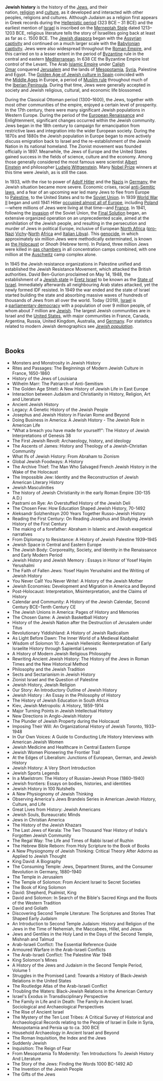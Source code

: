 <p><strong>Jewish history</strong>&nbsp;is the history of the&nbsp;<a title="Jews" href="https://en.wikipedia.org/wiki/Jews">Jews</a>, and their nation,&nbsp;<a title="Judaism" href="https://en.wikipedia.org/wiki/Judaism">religion</a>&nbsp;and&nbsp;<a title="Jewish culture" href="https://en.wikipedia.org/wiki/Jewish_culture">culture</a>, as it developed and interacted with other peoples, religions and cultures. Although Judaism as a religion first appears in Greek records during the&nbsp;<a title="Hellenistic period" href="https://en.wikipedia.org/wiki/Hellenistic_period">Hellenistic period</a>&nbsp;(323 BCE &ndash; 31 BCE) and the earliest mention of&nbsp;<a title="Israelites" href="https://en.wikipedia.org/wiki/Israelites">Israel</a>&nbsp;is inscribed on the&nbsp;<a title="Merneptah Stele" href="https://en.wikipedia.org/wiki/Merneptah_Stele">Merneptah Stele</a>&nbsp;dated 1213&ndash;1203 BCE, religious literature tells the story of Israelites going back at least as far as c. 1500 BCE. The&nbsp;<a title="Jewish diaspora" href="https://en.wikipedia.org/wiki/Jewish_diaspora">Jewish diaspora</a>&nbsp;began with the&nbsp;<a title="Assyrian captivity" href="https://en.wikipedia.org/wiki/Assyrian_captivity">Assyrian captivity</a>&nbsp;and continued on a much larger scale with the&nbsp;<a title="Babylonian captivity" href="https://en.wikipedia.org/wiki/Babylonian_captivity">Babylonian captivity</a>. Jews were also widespread throughout the&nbsp;<a title="Roman Empire" href="https://en.wikipedia.org/wiki/Roman_Empire">Roman Empire</a>, and this carried on to a lesser extent in the period of&nbsp;<a title="Byzantine Empire" href="https://en.wikipedia.org/wiki/Byzantine_Empire">Byzantine</a>&nbsp;rule in the central and eastern&nbsp;<a class="mw-redirect" title="Mediterranean" href="https://en.wikipedia.org/wiki/Mediterranean">Mediterranean</a>. In 638 CE the Byzantine Empire lost control of the Levant. The Arab&nbsp;<a title="Rashidun Caliphate" href="https://en.wikipedia.org/wiki/Rashidun_Caliphate">Islamic Empire</a>&nbsp;under&nbsp;<a class="mw-redirect" title="Caliph Omar" href="https://en.wikipedia.org/wiki/Caliph_Omar">Caliph Omar</a>&nbsp;conquered&nbsp;<a title="Jerusalem" href="https://en.wikipedia.org/wiki/Jerusalem">Jerusalem</a>&nbsp;and the lands of&nbsp;<a title="Mesopotamia" href="https://en.wikipedia.org/wiki/Mesopotamia">Mesopotamia</a>,&nbsp;<a title="History of Syria" href="https://en.wikipedia.org/wiki/History_of_Syria">Syria</a>, Palestine and Egypt. The&nbsp;<a class="mw-redirect" title="Golden Age of Jewish culture in Spain" href="https://en.wikipedia.org/wiki/Golden_Age_of_Jewish_culture_in_Spain">Golden Age of Jewish culture in Spain</a>&nbsp;coincided with the&nbsp;<a title="Middle Ages" href="https://en.wikipedia.org/wiki/Middle_Ages">Middle Ages</a>&nbsp;in Europe, a period of&nbsp;<a title="Al-Andalus" href="https://en.wikipedia.org/wiki/Al-Andalus">Muslim rule</a>&nbsp;throughout much of the&nbsp;<a title="Iberian Peninsula" href="https://en.wikipedia.org/wiki/Iberian_Peninsula">Iberian Peninsula</a>. During that time, Jews were generally accepted in society and Jewish religious, cultural, and economic life blossomed.</p>
<p>During the Classical Ottoman period (1300&ndash;1600), the Jews, together with most other communities of the empire, enjoyed a certain level of prosperity. In the 17th century, there were many significant Jewish populations in Western Europe. During the period of the&nbsp;<a class="mw-redirect" title="European Renaissance" href="https://en.wikipedia.org/wiki/European_Renaissance">European Renaissance</a>&nbsp;and Enlightenment, significant changes occurred within the Jewish community. Jews began in the 18th century to campaign for emancipation from restrictive laws and integration into the wider European society. During the 1870s and 1880s the Jewish population in Europe began to more actively discuss emigration back to Israel and the re-establishment of the Jewish Nation in its national homeland. The Zionist movement was founded officially in 1897. Meanwhile, the Jews of Europe and the United States gained success in the fields of science, culture and the economy. Among those generally considered the most famous were scientist&nbsp;<a title="Albert Einstein" href="https://en.wikipedia.org/wiki/Albert_Einstein">Albert Einstein</a>&nbsp;and philosopher&nbsp;<a title="Ludwig Wittgenstein" href="https://en.wikipedia.org/wiki/Ludwig_Wittgenstein">Ludwig Wittgenstein</a>. Many&nbsp;<a title="Nobel Prize" href="https://en.wikipedia.org/wiki/Nobel_Prize">Nobel Prize</a>&nbsp;winners at this time were Jewish, as is still the case.</p>
<p>In 1933, with the rise to power of&nbsp;<a title="Adolf Hitler" href="https://en.wikipedia.org/wiki/Adolf_Hitler">Adolf Hitler</a>&nbsp;and the&nbsp;<a class="mw-redirect" title="Nazis" href="https://en.wikipedia.org/wiki/Nazis">Nazis</a>&nbsp;in&nbsp;<a title="Nazi Germany" href="https://en.wikipedia.org/wiki/Nazi_Germany">Germany</a>, the Jewish situation became more severe. Economic crises, racial&nbsp;<a title="Antisemitism in Europe" href="https://en.wikipedia.org/wiki/Antisemitism_in_Europe#The_Holocaust">anti-Semitic laws</a>, and a fear of an upcoming war led many Jews to flee from Europe to&nbsp;<a title="Mandatory Palestine" href="https://en.wikipedia.org/wiki/Mandatory_Palestine">Palestine</a>, to the United States and to the&nbsp;<a title="Soviet Union" href="https://en.wikipedia.org/wiki/Soviet_Union">Soviet Union</a>. In 1939&nbsp;<a title="World War II" href="https://en.wikipedia.org/wiki/World_War_II">World War II</a>&nbsp;began and until 1941 Hitler&nbsp;<a title="German-occupied Europe" href="https://en.wikipedia.org/wiki/German-occupied_Europe">occupied almost all of Europe</a>, including&nbsp;<a title="Occupation of Poland (1939&ndash;1945)" href="https://en.wikipedia.org/wiki/Occupation_of_Poland_(1939%E2%80%931945)">Poland</a>&mdash;where millions of Jews were living at that time&mdash;and&nbsp;<a title="German military administration in occupied France during World War II" href="https://en.wikipedia.org/wiki/German_military_administration_in_occupied_France_during_World_War_II">France</a>. In 1941, following the&nbsp;<a title="Operation Barbarossa" href="https://en.wikipedia.org/wiki/Operation_Barbarossa">invasion</a>&nbsp;of the Soviet Union, the&nbsp;<a title="Final Solution" href="https://en.wikipedia.org/wiki/Final_Solution">Final Solution</a>&nbsp;began, an extensive organized operation on an unprecedented scale, aimed at the annihilation of the Jewish people, and resulting in the persecution and murder of Jews in political Europe, inclusive of European&nbsp;<a title="North Africa" href="https://en.wikipedia.org/wiki/North_Africa">North Africa</a>&nbsp;(<a class="mw-redirect" title="French protectorate in Morocco" href="https://en.wikipedia.org/wiki/French_protectorate_in_Morocco">pro-Nazi</a>&nbsp;<a title="Vichy France" href="https://en.wikipedia.org/wiki/Vichy_France">Vichy</a>-<a title="French protectorate of Tunisia" href="https://en.wikipedia.org/wiki/French_protectorate_of_Tunisia">North</a>&nbsp;<a title="French Algeria" href="https://en.wikipedia.org/wiki/French_Algeria">Africa</a>&nbsp;and&nbsp;<a title="Italian Libya" href="https://en.wikipedia.org/wiki/Italian_Libya">Italian Libya</a>). This&nbsp;<a title="Genocide" href="https://en.wikipedia.org/wiki/Genocide">genocide</a>, in which approximately six million Jews were methodically exterminated, is known as&nbsp;<a title="The Holocaust" href="https://en.wikipedia.org/wiki/The_Holocaust">the Holocaust</a>&nbsp;or&nbsp;<em>Shoah</em>&nbsp;(Hebrew term). In Poland, three million Jews were killed in&nbsp;<a class="mw-redirect" title="Gas chambers" href="https://en.wikipedia.org/wiki/Gas_chambers">gas chambers</a>&nbsp;in all concentration camps combined, with one million at the&nbsp;<a class="mw-redirect" title="Auschwitz" href="https://en.wikipedia.org/wiki/Auschwitz">Auschwitz</a>&nbsp;camp complex alone.</p>
<p>In 1945 the Jewish resistance organizations in Palestine unified and established the Jewish Resistance Movement, which attacked the British authorities. David Ben-Gurion proclaimed on May 14, 1948, the establishment of a&nbsp;<a title="Jewish state" href="https://en.wikipedia.org/wiki/Jewish_state">Jewish state</a>&nbsp;in&nbsp;<a class="mw-redirect" title="Eretz Israel" href="https://en.wikipedia.org/wiki/Eretz_Israel">Eretz Israel</a>&nbsp;to be known as the&nbsp;<a class="mw-redirect" title="State of Israel" href="https://en.wikipedia.org/wiki/State_of_Israel">State of Israel</a>. Immediately afterwards all neighbouring Arab states attacked, yet the newly formed IDF resisted. In 1949 the war ended and the state of Israel started building the state and absorbing massive waves of hundreds of thousands of Jews from all over the world. Today (2019),&nbsp;<a title="Israel" href="https://en.wikipedia.org/wiki/Israel">Israel</a>&nbsp;is a&nbsp;<a title="Parliamentary system" href="https://en.wikipedia.org/wiki/Parliamentary_system">parliamentary democracy</a>&nbsp;with a population of over 9 million people, of whom about 7 million are&nbsp;<a title="Israeli Jews" href="https://en.wikipedia.org/wiki/Israeli_Jews">Jewish</a>. The largest Jewish communities are in Israel and the&nbsp;<a title="American Jews" href="https://en.wikipedia.org/wiki/American_Jews">United States</a>, with major communities in France, Canada, Argentina, Russia, United Kingdom, Australia, and&nbsp;<a title="History of the Jews in Germany" href="https://en.wikipedia.org/wiki/History_of_the_Jews_in_Germany">Germany</a>. For statistics related to modern Jewish demographics see&nbsp;<em><a class="mw-redirect" title="Jewish population" href="https://en.wikipedia.org/wiki/Jewish_population">Jewish population</a></em>.</p>
</br>
<h2> Books </h2>
<ul>
 <li><a target="_blank" href="https://github.com/manjunath5496/The-Best-Books-on-Jewish-History/blob/master/jhc(1).pdf" style="text-decoration:none;">Monsters and Monstrosity in Jewish History</a></li>
 <li><a target="_blank" href="https://github.com/manjunath5496/The-Best-Books-on-Jewish-History/blob/master/jhc(2).pdf" style="text-decoration:none;">Rites and Passages: The Beginnings of Modern Jewish Culture in France, 1650-1860  </a></li>
                                <li><a target="_blank" href="https://github.com/manjunath5496/The-Best-Books-on-Jewish-History/blob/master/jhc(3).pdf" style="text-decoration:none;">History of the Jews of Louisiana </a></li>
 <li><a target="_blank" href="https://github.com/manjunath5496/The-Best-Books-on-Jewish-History/blob/master/jhc(4).pdf" style="text-decoration:none;">Wilhelm Marr: The Patriarch of Anti-Semitism</a></li>                              
<li><a target="_blank" href="https://github.com/manjunath5496/The-Best-Books-on-Jewish-History/blob/master/jhc(5).pdf" style="text-decoration:none;">The Golden Age Shtetl: A New History of Jewish Life in East Europe</a></li>
<li><a target="_blank" href="https://github.com/manjunath5496/The-Best-Books-on-Jewish-History/blob/master/jhc(6).pdf" style="text-decoration:none;">Interaction between Judaism and Christianity in History, Religion, Art and Literature</a></li>
                                <li><a target="_blank" href="https://github.com/manjunath5496/The-Best-Books-on-Jewish-History/blob/master/jhc(7).pdf" style="text-decoration:none;">Ancient Jewish History </a></li>
                                <li><a target="_blank" href="https://github.com/manjunath5496/The-Best-Books-on-Jewish-History/blob/master/jhc(8).pdf" style="text-decoration:none;">Legacy: A Genetic History of the Jewish People</a></li>      
 
 <li><a target="_blank" href="https://github.com/manjunath5496/The-Best-Books-on-Jewish-History/blob/master/jhc(9).pdf" style="text-decoration:none;">Josephus and Jewish History in Flavian Rome and Beyond</a></li>                             
<li><a target="_blank" href="https://github.com/manjunath5496/The-Best-Books-on-Jewish-History/blob/master/jhc(10).pdf" style="text-decoration:none;">Doing Business in America: A Jewish History - The Jewish Role in American Life</a></li>                                
<li><a target="_blank" href="https://github.com/manjunath5496/The-Best-Books-on-Jewish-History/blob/master/jhc(11).pdf" style="text-decoration:none;">"What a breach you have made for yourself!": The History of Jewish Interpretations of Genesis 38</a></li>
                                <li><a target="_blank" href="https://github.com/manjunath5496/The-Best-Books-on-Jewish-History/blob/master/jhc(12).pdf" style="text-decoration:none;">The First Jewish Revolt: Archaeology, history, and ideology</a></li>
        <li><a target="_blank" href="https://github.com/manjunath5496/The-Best-Books-on-Jewish-History/blob/master/jhc(13).pdf" style="text-decoration:none;">The Ascents of James: History and Theology of a Jewish-Christian Community</a></li>
                                
 <li><a target="_blank" href="https://github.com/manjunath5496/The-Best-Books-on-Jewish-History/blob/master/jhc(14).pdf" style="text-decoration:none;">What Ifs of Jewish History: From Abraham to Zionism </a></li>                              
<li><a target="_blank" href="https://github.com/manjunath5496/The-Best-Books-on-Jewish-History/blob/master/jhc(15).pdf" style="text-decoration:none;">Global Jewish Foodways: A History  </a></li>
<li><a target="_blank" href="https://github.com/manjunath5496/The-Best-Books-on-Jewish-History/blob/master/jhc(16).pdf" style="text-decoration:none;">The Archive Thief: The Man Who Salvaged French Jewish History in the Wake of the Holocaust</a></li>
                              
<li><a target="_blank" href="https://github.com/manjunath5496/The-Best-Books-on-Jewish-History/blob/master/jhc(17).pdf" style="text-decoration:none;">The Impossible Jew: Identity and the Reconstruction of Jewish American Literary History</a></li>

 <li><a target="_blank" href="https://github.com/manjunath5496/The-Best-Books-on-Jewish-History/blob/master/jhc(18).pdf" style="text-decoration:none;">Jewish Masculinities</a></li>
 <li><a target="_blank" href="https://github.com/manjunath5496/The-Best-Books-on-Jewish-History/blob/master/jhc(19).pdf" style="text-decoration:none;">The history of Jewish Christianity in the early Roman Empire (30-135 A.D.)  </a></li>
                                <li><a target="_blank" href="https://github.com/manjunath5496/The-Best-Books-on-Jewish-History/blob/master/jhc(20).pdf" style="text-decoration:none;">Pastrami on Rye: An Overstuffed History of the Jewish Deli </a></li>
 <li><a target="_blank" href="https://github.com/manjunath5496/The-Best-Books-on-Jewish-History/blob/master/jhc(21).pdf" style="text-decoration:none;">The Chosen Few: How Education Shaped Jewish History, 70-1492 </a></li>                              
<li><a target="_blank" href="https://github.com/manjunath5496/The-Best-Books-on-Jewish-History/blob/master/jhc(22).pdf" style="text-decoration:none;">Aleksandr Solzhenitsyn 200 Years Together Russo-Jewish History </a></li>
<li><a target="_blank" href="https://github.com/manjunath5496/The-Best-Books-on-Jewish-History/blob/master/jhc(23).pdf" style="text-decoration:none;">Reading the First Century: On Reading Josephus and Studying Jewish History of the First Century</a></li>
<li><a target="_blank" href="https://github.com/manjunath5496/The-Best-Books-on-Jewish-History/blob/master/jhc(24).pdf" style="text-decoration:none;">The making of a forefather: Abraham in Islamic and Jewish exegetical narratives</a></li>                                                             
  <li><a target="_blank" href="https://github.com/manjunath5496/The-Best-Books-on-Jewish-History/blob/master/jhc(25).pdf" style="text-decoration:none;">From Diplomacy to Resistance: A History of Jewish Palestine 1939–1945</a></li>
 <li><a target="_blank" href="https://github.com/manjunath5496/The-Best-Books-on-Jewish-History/blob/master/jhc(26).pdf" style="text-decoration:none;">Jewish Space in Central and Eastern Europe</a></li>
                                <li><a target="_blank" href="https://github.com/manjunath5496/The-Best-Books-on-Jewish-History/blob/master/jhc(27).pdf" style="text-decoration:none;">The Jewish Body: Corporeality, Society, and Identity in the
Renaissance and Early Modern Period </a></li>
 <li><a target="_blank" href="https://github.com/manjunath5496/The-Best-Books-on-Jewish-History/blob/master/jhc(28).pdf" style="text-decoration:none;">Jewish History and Jewish Memory : Essays in Honor of Yosef Hayim Yerushalmi</a></li>                              
<li><a target="_blank" href="https://github.com/manjunath5496/The-Best-Books-on-Jewish-History/blob/master/jhc(29).pdf" style="text-decoration:none;">The Faith of Fallen Jews: Yosef Hayim Yerushalmi and the Writing of Jewish History</a></li>
<li><a target="_blank" href="https://github.com/manjunath5496/The-Best-Books-on-Jewish-History/blob/master/jhc(30).pdf" style="text-decoration:none;">You Never Call! You Never Write!: A History of the Jewish Mother</a></li>
                                <li><a target="_blank" href="https://github.com/manjunath5496/The-Best-Books-on-Jewish-History/blob/master/jhc(31).pdf" style="text-decoration:none;">Jewish Economies: Development and Migration in America and Beyond</a></li>
                                <li><a target="_blank" href="https://github.com/manjunath5496/The-Best-Books-on-Jewish-History/blob/master/jhc(32).pdf" style="text-decoration:none;">Post-Holocaust: Interpretation, Misinterpretation, and the Claims of History</a></li>      
 
 <li><a target="_blank" href="https://github.com/manjunath5496/The-Best-Books-on-Jewish-History/blob/master/jhc(33).pdf" style="text-decoration:none;">Calendar and Community: A History of the Jewish Calendar, Second Century BCE–Tenth Century CE</a></li> 
 
 
 
 
<li><a target="_blank" href="https://github.com/manjunath5496/The-Best-Books-on-Jewish-History/blob/master/jhc(34).pdf" style="text-decoration:none;">The Jewish Unions in America: Pages of History and Memories</a></li>                                
<li><a target="_blank" href="https://github.com/manjunath5496/The-Best-Books-on-Jewish-History/blob/master/jhc(35).pdf" style="text-decoration:none;">The Chosen Game: A Jewish Basketball History</a></li>
                                <li><a target="_blank" href="https://github.com/manjunath5496/The-Best-Books-on-Jewish-History/blob/master/jhc(36).pdf" style="text-decoration:none;">History of the Jewish Nation after the Destruction of Jerusalem under Titus</a></li>

                                
 <li><a target="_blank" href="https://github.com/manjunath5496/The-Best-Books-on-Jewish-History/blob/master/jhc(38).pdf" style="text-decoration:none;">Revolutionary Yiddishland: A History of Jewish Radicalism </a></li>                              
<li><a target="_blank" href="https://github.com/manjunath5496/The-Best-Books-on-Jewish-History/blob/master/jhc(39).pdf" style="text-decoration:none;">As Light Before Dawn: The Inner World of a Medieval Kabbalist</a></li>
<li><a target="_blank" href="https://github.com/manjunath5496/The-Best-Books-on-Jewish-History/blob/master/jhc(40).pdf" style="text-decoration:none;">Wisdom of Solomon 10: A Jewish Hellenistic Reinterpretation of Early Israelite History through Sapiential Lenses</a></li>
                              
<li><a target="_blank" href="https://github.com/manjunath5496/The-Best-Books-on-Jewish-History/blob/master/jhc(41).pdf" style="text-decoration:none;">A History of Modern Jewish Religious Philosophy</a></li>

 <li><a target="_blank" href="https://github.com/manjunath5496/The-Best-Books-on-Jewish-History/blob/master/jhc(42).pdf" style="text-decoration:none;">Rewriting Ancient Jewish History: The History of the Jews in Roman Times and the New Historical Method</a></li>
 <li><a target="_blank" href="https://github.com/manjunath5496/The-Best-Books-on-Jewish-History/blob/master/jhc(43).pdf" style="text-decoration:none;">Philosophy and the Jewish Tradition </a></li>
                                <li><a target="_blank" href="https://github.com/manjunath5496/The-Best-Books-on-Jewish-History/blob/master/jhc(44).pdf" style="text-decoration:none;">Sects and Sectarianism in Jewish History </a></li>
 <li><a target="_blank" href="https://github.com/manjunath5496/The-Best-Books-on-Jewish-History/blob/master/jhc(45).pdf" style="text-decoration:none;">Zionist Israel and the Question of Palestine </a></li>                              
<li><a target="_blank" href="https://github.com/manjunath5496/The-Best-Books-on-Jewish-History/blob/master/jhc(46).pdf" style="text-decoration:none;">Jewish History, Jewish Religion </a></li>
<li><a target="_blank" href="https://github.com/manjunath5496/The-Best-Books-on-Jewish-History/blob/master/jhc(47).pdf" style="text-decoration:none;">Our Story: An Introductory Outline of Jewish History</a></li>



<li><a target="_blank" href="https://github.com/manjunath5496/The-Best-Books-on-Jewish-History/blob/master/jhc(48).pdf" style="text-decoration:none;">Jewish History : An Essay in the Philosophy of History</a></li>
 <li><a target="_blank" href="https://github.com/manjunath5496/The-Best-Books-on-Jewish-History/blob/master/jhc(49).pdf" style="text-decoration:none;">The History of Jewish Education in South Africa  </a></li>
                                <li><a target="_blank" href="https://github.com/manjunath5496/The-Best-Books-on-Jewish-History/blob/master/jhc(50).pdf" style="text-decoration:none;">Kiev, Jewish Metropolis: A History, 1859-1914</a></li>
 <li><a target="_blank" href="https://github.com/manjunath5496/The-Best-Books-on-Jewish-History/blob/master/jhc(51).pdf" style="text-decoration:none;">Major Turning Points in Jewish Intellectual History</a></li>                              
<li><a target="_blank" href="https://github.com/manjunath5496/The-Best-Books-on-Jewish-History/blob/master/jhc(52).pdf" style="text-decoration:none;">New Directions in Anglo-Jewish History</a></li>
<li><a target="_blank" href="https://github.com/manjunath5496/The-Best-Books-on-Jewish-History/blob/master/jhc(53).pdf" style="text-decoration:none;">The Plunder of Jewish Property during the Holocaust </a></li>
                                <li><a target="_blank" href="https://github.com/manjunath5496/The-Best-Books-on-Jewish-History/blob/master/jhc(54).pdf" style="text-decoration:none;">Imposing Their Will: An Organizational History of Jewish Toronto, 1933–1948 </a></li>
                                <li><a target="_blank" href="https://github.com/manjunath5496/The-Best-Books-on-Jewish-History/blob/master/jhc(55).pdf" style="text-decoration:none;">In Our Own Voices: A Guide to Conducting Life History Interviews with American Jewish Women</a></li>      
 
 <li><a target="_blank" href="https://github.com/manjunath5496/The-Best-Books-on-Jewish-History/blob/master/jhc(56).pdf" style="text-decoration:none;">Jewish Medicine and Healthcare in Central Eastern Europe</a></li>                             
<li><a target="_blank" href="https://github.com/manjunath5496/The-Best-Books-on-Jewish-History/blob/master/jhc(57).pdf" style="text-decoration:none;">Jewish Women Pioneering the Frontier Trail </a></li>                                

 <li><a target="_blank" href="https://github.com/manjunath5496/The-Best-Books-on-Jewish-History/blob/master/jhc(59).pdf" style="text-decoration:none;">At the Edges of Liberalism: Junctions of European, German, and Jewish History </a></li>
        <li><a target="_blank" href="https://github.com/manjunath5496/The-Best-Books-on-Jewish-History/blob/master/jhc(60).pdf" style="text-decoration:none;">Jewish History: A Very Short Introduction</a></li>
                                
 <li><a target="_blank" href="https://github.com/manjunath5496/The-Best-Books-on-Jewish-History/blob/master/jhc(61).pdf" style="text-decoration:none;">Jewish Sports Legends  </a></li>                              

                              

<li><a target="_blank" href="https://github.com/manjunath5496/The-Best-Books-on-Jewish-History/blob/master/jhc(62).pdf" style="text-decoration:none;">In a Maelstrom: The History of Russian-Jewish Prose (1860–1940)</a></li>
<li><a target="_blank" href="https://github.com/manjunath5496/The-Best-Books-on-Jewish-History/blob/master/jhc(63).pdf" style="text-decoration:none;">Jewish frontiers: Essays on bodies, histories, and identities</a></li>
                                <li><a target="_blank" href="https://github.com/manjunath5496/The-Best-Books-on-Jewish-History/blob/master/jhc(64).pdf" style="text-decoration:none;">Jewish History in 100 Nutshells</a></li>
                                <li><a target="_blank" href="https://github.com/manjunath5496/The-Best-Books-on-Jewish-History/blob/master/jhc(65).pdf" style="text-decoration:none;">A New Physiognomy of Jewish Thinking</a></li>      
 
 <li><a target="_blank" href="https://github.com/manjunath5496/The-Best-Books-on-Jewish-History/blob/master/jhc(66).pdf" style="text-decoration:none;">Observing America's Jews Brandeis Series in American Jewish History, Culture, and Life</a></li> 
 
 
 
 
<li><a target="_blank" href="https://github.com/manjunath5496/The-Best-Books-on-Jewish-History/blob/master/jhc(67).pdf" style="text-decoration:none;">Great Lives from History: Jewish Americans</a></li>                                
<li><a target="_blank" href="https://github.com/manjunath5496/The-Best-Books-on-Jewish-History/blob/master/jhc(68).pdf" style="text-decoration:none;">Jewish Souls, Bureaucratic Minds</a></li>
                                <li><a target="_blank" href="https://github.com/manjunath5496/The-Best-Books-on-Jewish-History/blob/master/jhc(69).pdf" style="text-decoration:none;">Jews in Christian America</a></li>

                                
 <li><a target="_blank" href="https://github.com/manjunath5496/The-Best-Books-on-Jewish-History/blob/master/jhc(70).pdf" style="text-decoration:none;">The History of the Jewish Khazars </a></li>                              
<li><a target="_blank" href="https://github.com/manjunath5496/The-Best-Books-on-Jewish-History/blob/master/jhc(71).pdf" style="text-decoration:none;">The Last Jews of Kerala: The Two Thousand Year History of India's Forgotten Jewish Community</a></li>
<li><a target="_blank" href="https://github.com/manjunath5496/The-Best-Books-on-Jewish-History/blob/master/jhc(72).pdf" style="text-decoration:none;">The Regal Way: The Life and Times of Rabbi Israel of Ruzhin</a></li>
                              
<li><a target="_blank" href="https://github.com/manjunath5496/The-Best-Books-on-Jewish-History/blob/master/jhc(73).pdf" style="text-decoration:none;">The Hebrew Bible Reborn: From Holy Scripture to the Book of Books</a></li>

 <li><a target="_blank" href="https://github.com/manjunath5496/The-Best-Books-on-Jewish-History/blob/master/jhc(74).pdf" style="text-decoration:none;">A New Physiognomy of Jewish Thinking: Critical Theory After Adorno as Applied to Jewish Thought</a></li>
 <li><a target="_blank" href="https://github.com/manjunath5496/The-Best-Books-on-Jewish-History/blob/master/jhc(75).pdf" style="text-decoration:none;">King David: A Biography </a></li>
                                <li><a target="_blank" href="https://github.com/manjunath5496/The-Best-Books-on-Jewish-History/blob/master/jhc(76).pdf" style="text-decoration:none;">The Consuming Temple: Jews, Department Stores, and the Consumer Revolution in Germany, 1880–1940</a></li>
 <li><a target="_blank" href="https://github.com/manjunath5496/The-Best-Books-on-Jewish-History/blob/master/jhc(77).pdf" style="text-decoration:none;">The Temple in Jerusalem </a></li>                              
<li><a target="_blank" href="https://github.com/manjunath5496/The-Best-Books-on-Jewish-History/blob/master/jhc(78).pdf" style="text-decoration:none;">The Temple of Solomon: From Ancient Israel to Secret Societies</a></li>
<li><a target="_blank" href="https://github.com/manjunath5496/The-Best-Books-on-Jewish-History/blob/master/jhc(79).pdf" style="text-decoration:none;">The Book of King Solomon</a></li>



<li><a target="_blank" href="https://github.com/manjunath5496/The-Best-Books-on-Jewish-History/blob/master/jhc(80).pdf" style="text-decoration:none;">David: Shepherd, Psalmist, King</a></li>
 <li><a target="_blank" href="https://github.com/manjunath5496/The-Best-Books-on-Jewish-History/blob/master/jhc(81).pdf" style="text-decoration:none;">David and Solomon: In Search of the Bible's Sacred Kings and the Roots of the Western Tradition  </a></li>
                                <li><a target="_blank" href="https://github.com/manjunath5496/The-Best-Books-on-Jewish-History/blob/master/jhc(82).pdf" style="text-decoration:none;">David and Goliath</a></li>
 <li><a target="_blank" href="https://github.com/manjunath5496/The-Best-Books-on-Jewish-History/blob/master/jhc(83).pdf" style="text-decoration:none;">Discovering Second Temple Literature: The Scriptures and Stories That Shaped Early Judaism</a></li>                              
<li><a target="_blank" href="https://github.com/manjunath5496/The-Best-Books-on-Jewish-History/blob/master/jhc(84).pdf" style="text-decoration:none;">An Introduction to Second Temple Judaism: History and Religion of the Jews in the Time of Nehemiah, the Maccabees, Hillel, and Jesus</a></li>
<li><a target="_blank" href="https://github.com/manjunath5496/The-Best-Books-on-Jewish-History/blob/master/jhc(85).pdf" style="text-decoration:none;"> Jews and Gentiles in the Holy Land in the Days of the Second Temple, Mishnah and Talmud</a></li>
                                <li><a target="_blank" href="https://github.com/manjunath5496/The-Best-Books-on-Jewish-History/blob/master/jhc(86).pdf" style="text-decoration:none;">Arab-Israeli Conflict: The Essential Reference Guide </a></li>
                                <li><a target="_blank" href="https://github.com/manjunath5496/The-Best-Books-on-Jewish-History/blob/master/jhc(87).rar" style="text-decoration:none;">Armoured Warfare in the Arab-Israeli Conflicts</a></li>      
 
 <li><a target="_blank" href="https://github.com/manjunath5496/The-Best-Books-on-Jewish-History/blob/master/jhc(88).pdf" style="text-decoration:none;">The Arab-Israeli Conflict: The Palestine War 1948</a></li>                             
<li><a target="_blank" href="https://github.com/manjunath5496/The-Best-Books-on-Jewish-History/blob/master/jhc(89).pdf" style="text-decoration:none;">King Solomon's Mines </a></li>                                

 <li><a target="_blank" href="https://github.com/manjunath5496/The-Best-Books-on-Jewish-History/blob/master/jhc(90).pdf" style="text-decoration:none;">A History of the Jews and Judaism in the Second Temple Period, Volume 1 </a></li>
        <li><a target="_blank" href="https://github.com/manjunath5496/The-Best-Books-on-Jewish-History/blob/master/jhc(91).rar" style="text-decoration:none;">Struggles in the Promised Land: Towards a History of Black-Jewish Relations in the United States</a></li>
                                
 <li><a target="_blank" href="https://github.com/manjunath5496/The-Best-Books-on-Jewish-History/blob/master/jhc(92).pdf" style="text-decoration:none;">The Routledge Atlas of the Arab-Israeli Conflict </a></li> 

 <li><a target="_blank" href="https://github.com/manjunath5496/The-Best-Books-on-Jewish-History/blob/master/jhc(93).pdf" style="text-decoration:none;">Troubling the Waters: Black-Jewish Relations in the American Century</a></li>                             
<li><a target="_blank" href="https://github.com/manjunath5496/The-Best-Books-on-Jewish-History/blob/master/jhc(94).pdf" style="text-decoration:none;">Israel's Exodus in Transdisciplinary Perspective </a></li>                                

 <li><a target="_blank" href="https://github.com/manjunath5496/The-Best-Books-on-Jewish-History/blob/master/jhc(95).pdf" style="text-decoration:none;">The Family in Life and in Death: The Family in Ancient Israel. Sociological and Archaeological Perspectives</a></li>
        <li><a target="_blank" href="https://github.com/manjunath5496/The-Best-Books-on-Jewish-History/blob/master/jhc(96).pdf" style="text-decoration:none;">The Rise of Ancient Israel</a></li>
                                
 <li><a target="_blank" href="https://github.com/manjunath5496/The-Best-Books-on-Jewish-History/blob/master/jhc(97).pdf" style="text-decoration:none;">The Mystery of the Ten Lost Tribes: A Critical Survey of Historical and Archaeological Records relating to the People of Israel in Exile in Syria, Mesopotamia and Persia up to ca. 300 BCE </a></li> 

 <li><a target="_blank" href="https://github.com/manjunath5496/The-Best-Books-on-Jewish-History/blob/master/jhc(98).pdf" style="text-decoration:none;">Household Archaeology in Ancient Israel and Beyond</a></li>
        <li><a target="_blank" href="https://github.com/manjunath5496/The-Best-Books-on-Jewish-History/blob/master/jhc(99).pdf" style="text-decoration:none;">The Roman Inquisition, the Index and the Jews</a></li>
                                
 <li><a target="_blank" href="https://github.com/manjunath5496/The-Best-Books-on-Jewish-History/blob/master/jhc(100).pdf" style="text-decoration:none;">Suddenly Jewish </a></li> 

 <li><a target="_blank" href="https://github.com/manjunath5496/The-Best-Books-on-Jewish-History/blob/master/jhc(101).pdf" style="text-decoration:none;">Inquisition: The Reign of Fear</a></li>
        <li><a target="_blank" href="https://github.com/manjunath5496/The-Best-Books-on-Jewish-History/blob/master/jhc(103).pdf" style="text-decoration:none;">From Mesopotamia To Modernity: Ten Introductions To Jewish History And Literature</a></li>
                                
 <li><a target="_blank" href="https://github.com/manjunath5496/The-Best-Books-on-Jewish-History/blob/master/jhc(37).pdf" style="text-decoration:none;">The Story of the Jews: Finding the Words 1000 BC-1492 AD </a></li> 

 <li><a target="_blank" href="https://github.com/manjunath5496/The-Best-Books-on-Jewish-History/blob/master/jhc(58).pdf" style="text-decoration:none;">The Invention of the Jewish People</a></li>
        <li><a target="_blank" href="https://github.com/manjunath5496/The-Best-Books-on-Jewish-History/blob/master/jhc(102).pdf" style="text-decoration:none;">The Gifts of the Jews</a></li>
 
 </ul>

